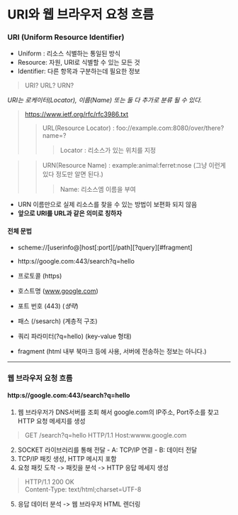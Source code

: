 # URI와 웹 브라우저 요청 흐름  
  
### URI (Uniform Resource Identifier)
  - Uniform : 리소스 식별하는 통일된 방식
  - Resource: 자원, URI로 식별할 수 있는 모든 것
  - Identifier: 다른 항목과 구분하는데 필요한 정보 
> URI? URL? URN?
  
_URI는 로케이터(Locator), 이름(Name) 또는 둘 다 추가로 분류 될 수 있다._
> https://www.ietf.org/rfc/rfc3986.txt
>> URL(Resource Locator) : foo://example.com:8080/over/there?name=?
>>> Locator : 리소스가 있는 위치를 지정  
  
>> URN(Resource Name) :  example:animal:ferret:nose (그냥 이런게 있다 정도만 알면 된다.)  
>>> Name: 리소스엠 이름을 부여

  - URN 이름만으로 실제 리소스를 찾을 수 있는 방법이 보편화 되지 않음
  - __앞으로 URI를 URL과 같은 의미로 칭하자__
  
#### 전체 문법  
  - scheme://[userinfo@]host[:port][/path][?query][#fragment]
  - http:s//google.com:443/search?q=hello  
    
  - 프로토콜 (https)
  - 호스트명 (www.google.com)
  - 포트 번호 (443) (_생략_)
  - 패스 (/sesarch) (계층적 구조)
  - 쿼리 파라미터(?q=hello) (key-value 형태)
  - fragment (html 내부 북마크 등에 사용, 서버에 전송하는 정보는 아니다.)
  
  ---  
  
  ### 웹 브라우저 요청 흐름  
  #### http:s//google.com:443/search?q=hello  
  
  1. 웹 브라우저가 DNS서버를 조회 해서 google.com의 IP주소, Port주소를 찾고 HTTP 요청 메세지를 생성
  > GET /search?q=hello HTTP/1.1 Host:wwww.google.com
  2. SOCKET 라이브러리를 통해 전달 
    - A: TCP/IP 연결
    - B: 데이터 전달
  3. TCP/IP 패킷 생성, HTTP 메시지 포함
  4. 요청 패킷 도착 -> 패킷을 분석 -> HTTP 응답 메세지 생성
  > HTTP/1.1 200 OK  
  > Content-Type: text/html;charset=UTF-8
  5. 응답 데이터 분석 -> 웹 브라우저 HTML 렌더링

